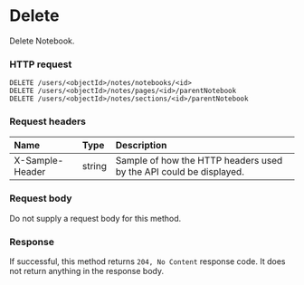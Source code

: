 # Delete

Delete Notebook.
### HTTP request
```http
DELETE /users/<objectId>/notes/notebooks/<id>
DELETE /users/<objectId>/notes/pages/<id>/parentNotebook
DELETE /users/<objectId>/notes/sections/<id>/parentNotebook

```
### Request headers
| Name       | Type | Description|
|:---------------|:--------|:----------|
| X-Sample-Header  | string  | Sample of how the HTTP headers used by the API could be displayed.|

### Request body
Do not supply a request body for this method.


### Response
If successful, this method returns `204, No Content` response code. It does not return anything in the response body.


<!-- uuid: c34dde17-c9db-464a-aa5c-0dead6759003\n2015-10-09 15:15:45 UTC -->